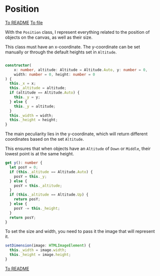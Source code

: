 # Position

[To README](./../../../../README.md) 
[To file](./../../../../02_APP/PostRennen/src/app/component/post-rennen-game/utils/position.ts)

With the `Position` class, I represent everything related to the position of objects on the canvas, as well as their size.

This class must have an x-coordinate. The y-coordinate can be set manually or through the default heights set in `Altitude`.

```Typescript

constructor(
	x: number, altitude: Altitude = Altitude.Auto, y: number = 0,
	width: number = 0, height: number = 0
) {  
  this._x = x;  
  this._altitude = altitude;  
  if (altitude == Altitude.Auto) {  
    this._y = y;  
  } else {  
    this._y = altitude;  
  }  
  this._width = width;  
  this._height = height;  
}

```

The main peculiarity lies in the y-coordinate, which will return different coordinates based on the set `Altitude`.

This ensures that when objects have an `Altitude` of `Down` or `Middle`, their lowest point is at the same height.

```Typescript
get y(): number {  
  let posY = 0;  
  if (this._altitude == Altitude.Auto) {  
    posY = this._y;  
  } else {  
    posY = this._altitude;  
  }  
  if (this._altitude == Altitude.Up) {  
    return posY;  
  } else {  
    posY -= this._height;  
  }  
  return posY;  
}
```

To set the size and width, you need to pass it the image that will represent it.

```Typescript
setDimension(image: HTMLImageElement) {  
  this._width = image.width;  
  this._height = image.height;  
}
```


[To README](./../../../../README.md) 